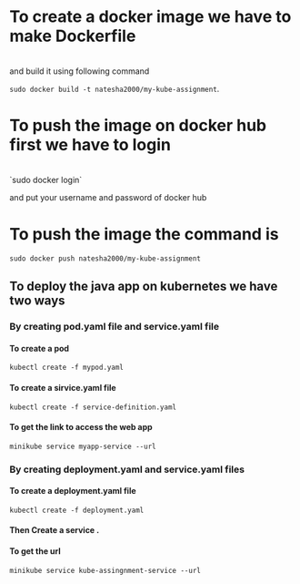 # To create a docker image we have to make Dockerfile 
<br>
and build it using following command<br>

```sudo docker build -t natesha2000/my-kube-assignment```.<br>
# To push the image on docker hub first we have to login 
<br>
`sudo docker login`<br>

and put your username and password of docker hub<br>

# To push the image the command is

`sudo docker push natesha2000/my-kube-assignment`<br>

## To deploy the java app on kubernetes we have two ways<br>

###  By creating pod.yaml file and service.yaml file<br>

#### To create a pod <br>

`kubectl create -f mypod.yaml`<br>

#### To create a sirvice.yaml file <br>

`kubectl create -f service-definition.yaml`<br>

#### To get the link to access the web app<br>

`minikube service myapp-service --url`

### By creating deployment.yaml and service.yaml files

#### To create a deployment.yaml file

`kubectl create -f deployment.yaml`<br>

#### Then Create a service .

#### To get the url 

`minikube service kube-assingnment-service --url`
